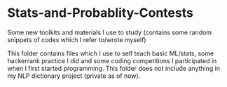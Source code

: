 # Stats-and-Probablity-Contests
Some new toolkits and materials I use to study (contains some random snippets of codes which I refer to/wrote myself) 

 This folder contains files which I use to self teach basic ML/stats, some hackerrank practice I did and some coding competitions I participated in when I first started programming. 
 This folder does not include anything in my NLP dictionary project (private as of now). 
 
